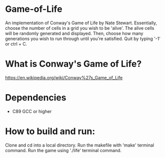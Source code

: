 # Game-of-Life
An implementation of Conway's Game of Life by Nate Stewart. Essentially, choose the number of cells in a grid you wish to be 'alive'. The alive cells will be randomly generated and displayed. Then, choose how many generations you wish to run through until you're satisfied. Quit by typing '-1' or ctrl + C.

# What is Conway's Game of Life?
https://en.wikipedia.org/wiki/Conway%27s_Game_of_Life

# Dependencies
* C89 GCC or higher

# How to build and run:
Clone and cd into a local directory. Run the makefile with 'make' terminal command. Run the game using './life' terminal command.
